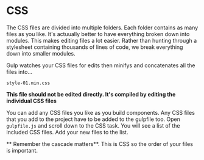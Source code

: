 # CSS

The CSS files are divided into multiple folders. Each folder contains as many files as you like. It's actuually better to have everything broken down into modules. This makes editing files a lot easier. Rather than hunting through a stylesheet containing thousands of lines of code, we break everything down into smaller modules.

Gulp watches your CSS files for edits then minifys and concatenates all the files into...

`style-01.min.css` 

**This file should not be edited directly. It's compiled by editing the individual CSS files**

You can add any CSS files you like as you build components. Any CSS files that you add to the project have to be added to the gulpfile too. Open `gulpfile.js` and scroll down to the CSS task. You will see a list of the included CSS files. Add your new files to the list.

** Remember the cascade matters**. This is CSS so the order of your files is important. 